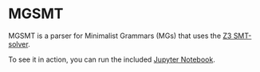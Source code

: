# MGSMT

MGSMT is a parser for Minimalist Grammars (MGs) that uses the [Z3 SMT-solver](https://github.com/Z3Prover/z3).

To see it in action, you can run the included [Jupyter Notebook](https://github.com/indurks/mgsmt/blob/main/mgsmt-parsing-examples-CoNLL-2022.ipynb).
